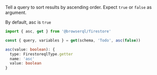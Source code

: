 Tell a query to sort results by ascending order.
Expect `true` or `false` as argument.

By default, asc is `true`

```javascript
import { asc, get } from '@browserql/firestore'

const { query, variables } = get(schema, 'Todo', asc(false))
```

```typescript
asc(value: boolean): {
  type: FirestoreqlType.getter
  name: 'asc'
  value: boolean
}
```
